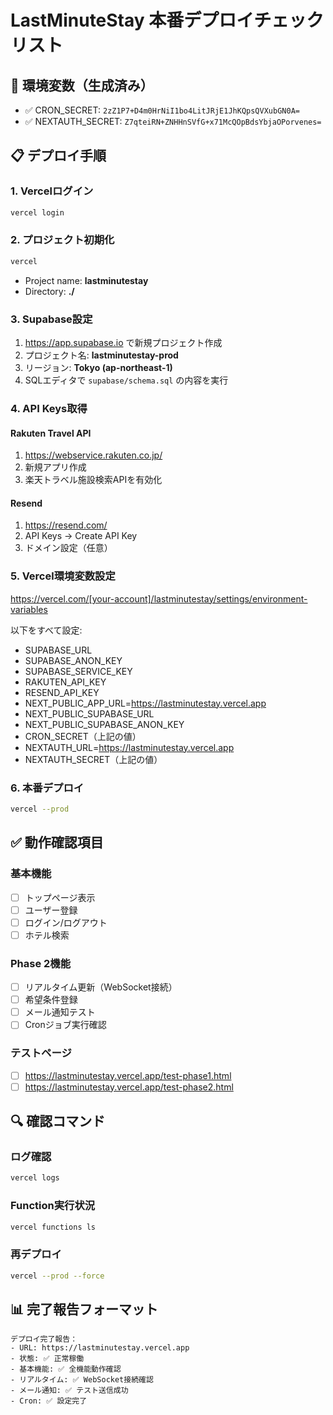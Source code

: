 # LastMinuteStay 本番デプロイチェックリスト

## 🔐 環境変数（生成済み）
- ✅ CRON_SECRET: `2zZ1P7+D4m0HrNiI1bo4LitJRjE1JhKQpsQVXubGN0A=`
- ✅ NEXTAUTH_SECRET: `Z7qteiRN+ZNHHnSVfG+x71McQOpBdsYbjaOPorvenes=`

## 📋 デプロイ手順

### 1. Vercelログイン
```bash
vercel login
```

### 2. プロジェクト初期化
```bash
vercel
```
- Project name: **lastminutestay**
- Directory: **./**

### 3. Supabase設定
1. https://app.supabase.io で新規プロジェクト作成
2. プロジェクト名: **lastminutestay-prod**
3. リージョン: **Tokyo (ap-northeast-1)**
4. SQLエディタで `supabase/schema.sql` の内容を実行

### 4. API Keys取得

#### Rakuten Travel API
1. https://webservice.rakuten.co.jp/
2. 新規アプリ作成
3. 楽天トラベル施設検索APIを有効化

#### Resend
1. https://resend.com/
2. API Keys → Create API Key
3. ドメイン設定（任意）

### 5. Vercel環境変数設定

https://vercel.com/[your-account]/lastminutestay/settings/environment-variables

以下をすべて設定:
- SUPABASE_URL
- SUPABASE_ANON_KEY
- SUPABASE_SERVICE_KEY
- RAKUTEN_API_KEY
- RESEND_API_KEY
- NEXT_PUBLIC_APP_URL=https://lastminutestay.vercel.app
- NEXT_PUBLIC_SUPABASE_URL
- NEXT_PUBLIC_SUPABASE_ANON_KEY
- CRON_SECRET（上記の値）
- NEXTAUTH_URL=https://lastminutestay.vercel.app
- NEXTAUTH_SECRET（上記の値）

### 6. 本番デプロイ
```bash
vercel --prod
```

## ✅ 動作確認項目

### 基本機能
- [ ] トップページ表示
- [ ] ユーザー登録
- [ ] ログイン/ログアウト
- [ ] ホテル検索

### Phase 2機能
- [ ] リアルタイム更新（WebSocket接続）
- [ ] 希望条件登録
- [ ] メール通知テスト
- [ ] Cronジョブ実行確認

### テストページ
- [ ] https://lastminutestay.vercel.app/test-phase1.html
- [ ] https://lastminutestay.vercel.app/test-phase2.html

## 🔍 確認コマンド

### ログ確認
```bash
vercel logs
```

### Function実行状況
```bash
vercel functions ls
```

### 再デプロイ
```bash
vercel --prod --force
```

## 📊 完了報告フォーマット

```
デプロイ完了報告：
- URL: https://lastminutestay.vercel.app
- 状態: ✅ 正常稼働
- 基本機能: ✅ 全機能動作確認
- リアルタイム: ✅ WebSocket接続確認
- メール通知: ✅ テスト送信成功
- Cron: ✅ 設定完了
```